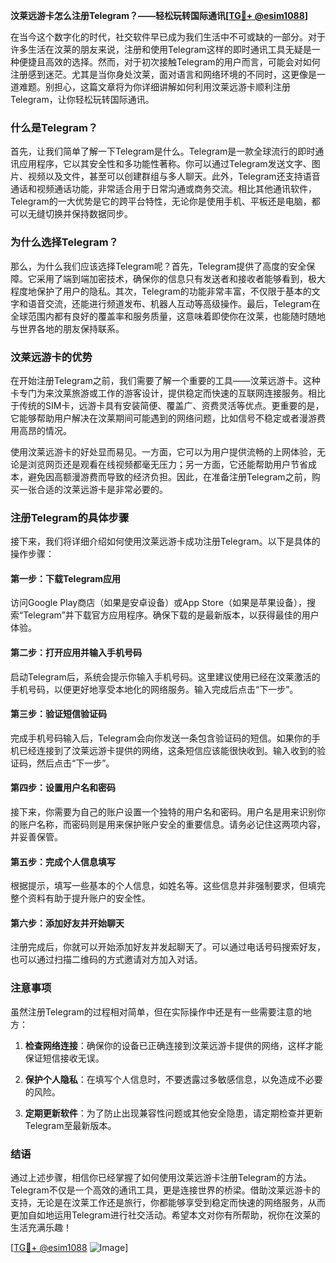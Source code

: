 **汶莱远游卡怎么注册Telegram？——轻松玩转国际通讯[[TG💪+ @esim1088](https://t.me/s/esim1088)]**

在当今这个数字化的时代，社交软件早已成为我们生活中不可或缺的一部分。对于许多生活在汶莱的朋友来说，注册和使用Telegram这样的即时通讯工具无疑是一种便捷且高效的选择。然而，对于初次接触Telegram的用户而言，可能会对如何注册感到迷茫。尤其是当你身处汶莱，面对语言和网络环境的不同时，这更像是一道难题。别担心，这篇文章将为你详细讲解如何利用汶莱远游卡顺利注册Telegram，让你轻松玩转国际通讯。

### 什么是Telegram？

首先，让我们简单了解一下Telegram是什么。Telegram是一款全球流行的即时通讯应用程序，它以其安全性和多功能性著称。你可以通过Telegram发送文字、图片、视频以及文件，甚至可以创建群组与多人聊天。此外，Telegram还支持语音通话和视频通话功能，非常适合用于日常沟通或商务交流。相比其他通讯软件，Telegram的一大优势是它的跨平台特性，无论你是使用手机、平板还是电脑，都可以无缝切换并保持数据同步。

### 为什么选择Telegram？

那么，为什么我们应该选择Telegram呢？首先，Telegram提供了高度的安全保障。它采用了端到端加密技术，确保你的信息只有发送者和接收者能够看到，极大程度地保护了用户的隐私。其次，Telegram的功能非常丰富，不仅限于基本的文字和语音交流，还能进行频道发布、机器人互动等高级操作。最后，Telegram在全球范围内都有良好的覆盖率和服务质量，这意味着即使你在汶莱，也能随时随地与世界各地的朋友保持联系。

### 汶莱远游卡的优势

在开始注册Telegram之前，我们需要了解一个重要的工具——汶莱远游卡。这种卡专门为来汶莱旅游或工作的游客设计，提供稳定而快速的互联网连接服务。相比于传统的SIM卡，远游卡具有安装简便、覆盖广、资费灵活等优点。更重要的是，它能够帮助用户解决在汶莱期间可能遇到的网络问题，比如信号不稳定或者漫游费用高昂的情况。

使用汶莱远游卡的好处显而易见。一方面，它可以为用户提供流畅的上网体验，无论是浏览网页还是观看在线视频都毫无压力；另一方面，它还能帮助用户节省成本，避免因高额漫游费而导致的经济负担。因此，在准备注册Telegram之前，购买一张合适的汶莱远游卡是非常必要的。

### 注册Telegram的具体步骤

接下来，我们将详细介绍如何使用汶莱远游卡成功注册Telegram。以下是具体的操作步骤：

#### 第一步：下载Telegram应用
访问Google Play商店（如果是安卓设备）或App Store（如果是苹果设备），搜索“Telegram”并下载官方应用程序。确保下载的是最新版本，以获得最佳的用户体验。

#### 第二步：打开应用并输入手机号码
启动Telegram后，系统会提示你输入手机号码。这里建议使用已经在汶莱激活的手机号码，以便更好地享受本地化的网络服务。输入完成后点击“下一步”。

#### 第三步：验证短信验证码
完成手机号码输入后，Telegram会向你发送一条包含验证码的短信。如果你的手机已经连接到了汶莱远游卡提供的网络，这条短信应该能很快收到。输入收到的验证码，然后点击“下一步”。

#### 第四步：设置用户名和密码
接下来，你需要为自己的账户设置一个独特的用户名和密码。用户名是用来识别你的账户名称，而密码则是用来保护账户安全的重要信息。请务必记住这两项内容，并妥善保管。

#### 第五步：完成个人信息填写
根据提示，填写一些基本的个人信息，如姓名等。这些信息并非强制要求，但填完整个资料有助于提升账户的安全性。

#### 第六步：添加好友并开始聊天
注册完成后，你就可以开始添加好友并发起聊天了。可以通过电话号码搜索好友，也可以通过扫描二维码的方式邀请对方加入对话。

### 注意事项

虽然注册Telegram的过程相对简单，但在实际操作中还是有一些需要注意的地方：

1. **检查网络连接**：确保你的设备已正确连接到汶莱远游卡提供的网络，这样才能保证短信接收无误。
   
2. **保护个人隐私**：在填写个人信息时，不要透露过多敏感信息，以免造成不必要的风险。

3. **定期更新软件**：为了防止出现兼容性问题或其他安全隐患，请定期检查并更新Telegram至最新版本。

### 结语

通过上述步骤，相信你已经掌握了如何使用汶莱远游卡注册Telegram的方法。Telegram不仅是一个高效的通讯工具，更是连接世界的桥梁。借助汶莱远游卡的支持，无论是在汶莱工作还是旅行，你都能够享受到稳定而快速的网络服务，从而更加自如地运用Telegram进行社交活动。希望本文对你有所帮助，祝你在汶莱的生活充满乐趣！

[[TG💪+ @esim1088](https://t.me/s/esim1088) ![Image](https://i.postimg.cc/4NQfJmqS/Snipaste-2025-05-13-00-14-12.png)]